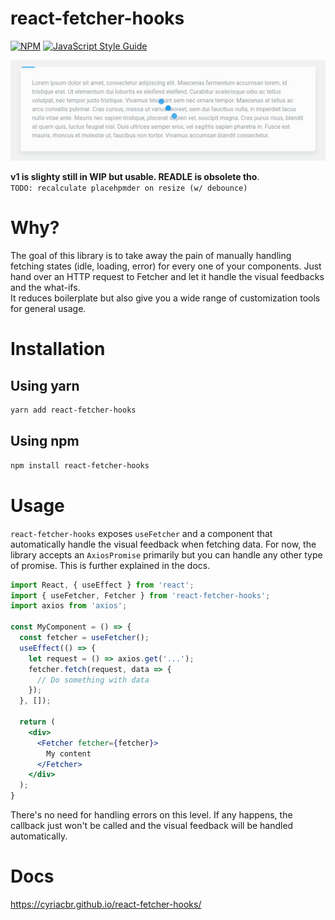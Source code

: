 # react-fetcher-hooks

> 

[![NPM](https://img.shields.io/npm/v/react-fetcher-hooks.svg)](https://www.npmjs.com/package/react-fetcher-hooks) [![JavaScript Style Guide](https://img.shields.io/badge/code_style-standard-brightgreen.svg)](https://standardjs.com)

![](useFetcher.gif)

**v1 is slighty still in WIP but usable. READLE is obsolete tho**.  
`TODO: recalculate placehpmder on resize (w/ debounce)`

# Why?
The goal of this library is to take away the pain of manually handling fetching states (idle, loading, error)
for every one of your components. Just hand over an HTTP request to Fetcher and let it handle the
visual feedbacks and the what-ifs.  
It reduces boilerplate but also give you a wide range of customization tools for general usage.

# Installation

## Using yarn
```bash
yarn add react-fetcher-hooks
```

## Using npm
```bash
npm install react-fetcher-hooks
```

# Usage

`react-fetcher-hooks` exposes `useFetcher` and a component that automatically handle the visual feedback
when fetching data. For now, the library accepts an `AxiosPromise` primarily but you can handle any
other type of promise. This is further explained in the docs.
```jsx
import React, { useEffect } from 'react';
import { useFetcher, Fetcher } from 'react-fetcher-hooks';
import axios from 'axios';

const MyComponent = () => {
  const fetcher = useFetcher();
  useEffect(() => {
    let request = () => axios.get('...');
    fetcher.fetch(request, data => {
      // Do something with data
    });
  }, []);

  return (
    <div>
      <Fetcher fetcher={fetcher}>
        My content
      </Fetcher>
    </div>
  );
}
```  
There's no need for handling errors on this level. If any happens,
the callback just won't be called and the visual feedback will be handled automatically.

# Docs
https://cyriacbr.github.io/react-fetcher-hooks/